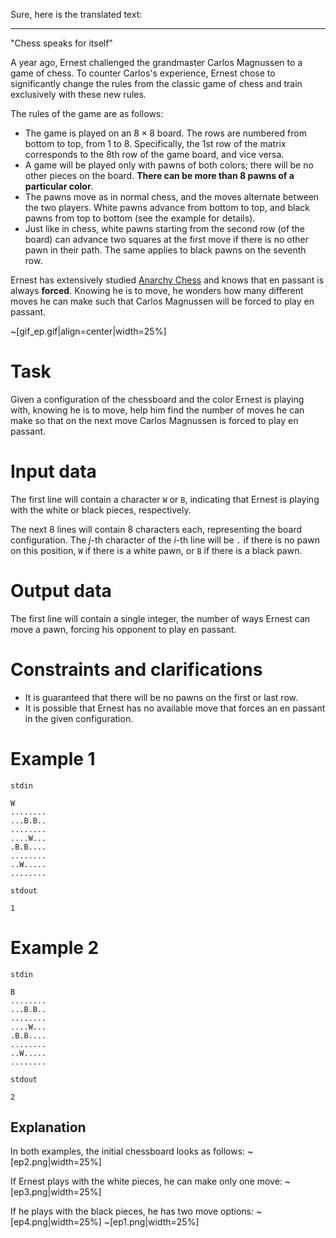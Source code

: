 Sure, here is the translated text:

---

"Chess speaks for itself"

A year ago, Ernest challenged the grandmaster Carlos Magnussen to a game of chess. To counter Carlos's experience, Ernest chose to significantly change the rules from the classic game of chess and train exclusively with these new rules.

The rules of the game are as follows:
- The game is played on an $8 \times 8$ board. The rows are numbered from bottom to top, from $1$ to $8$. Specifically, the $1$st row of the matrix corresponds to the $8$th row of the game board, and vice versa.
- A game will be played only with pawns of both colors; there will be no other pieces on the board. **There can be more than $8$ pawns of a particular color**.
- The pawns move as in normal chess, and the moves alternate between the two players. White pawns advance from bottom to top, and black pawns from top to bottom (see the example for details).
- Just like in chess, white pawns starting from the second row (of the board) can advance two squares at the first move if there is no other pawn in their path. The same applies to black pawns on the seventh row.

Ernest has extensively studied [Anarchy Chess](https://www.reddit.com/r/AnarchyChess/) and knows that en passant is always **forced**. Knowing he is to move, he wonders how many different moves he can make such that Carlos Magnussen will be forced to play en passant.

~[gif_ep.gif|align=center|width=25%]

# Task
Given a configuration of the chessboard and the color Ernest is playing with, knowing he is to move, help him find the number of moves he can make so that on the next move Carlos Magnussen is forced to play en passant.

# Input data
The first line will contain a character `W` or `B`, indicating that Ernest is playing with the white or black pieces, respectively.

The next $8$ lines will contain $8$ characters each, representing the board configuration. The $j$-th character of the $i$-th line will be `.` if there is no pawn on this position, `W` if there is a white pawn, or `B` if there is a black pawn.

# Output data

The first line will contain a single integer, the number of ways Ernest can move a pawn, forcing his opponent to play en passant.

# Constraints and clarifications
* It is guaranteed that there will be no pawns on the first or last row.
* It is possible that Ernest has no available move that forces an en passant in the given configuration.

# Example 1

`stdin`
```
W
........
...B.B..
........
....W...
.B.B....
........
..W.....
........
```

`stdout`
```
1
```

# Example 2

`stdin`
```
B
........
...B.B..
........
....W...
.B.B....
........
..W.....
........
```

`stdout`
```
2
```

## Explanation
In both examples, the initial chessboard looks as follows:
~[ep2.png|width=25%]

If Ernest plays with the white pieces, he can make only one move:
~[ep3.png|width=25%]

If he plays with the black pieces, he has two move options:
~[ep4.png|width=25%]
~[ep1.png|width=25%]
